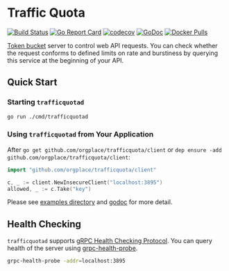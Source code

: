 # Traffic Quota

[![Build Status](https://travis-ci.com/orgplace/trafficquota.svg?branch=master)](https://travis-ci.com/orgplace/trafficquota)
[![Go Report Card](https://goreportcard.com/badge/github.com/orgplace/trafficquota)](https://goreportcard.com/report/github.com/orgplace/trafficquota)
[![codecov](https://codecov.io/gh/orgplace/trafficquota/branch/master/graph/badge.svg)](https://codecov.io/gh/orgplace/trafficquota)
[![GoDoc](https://godoc.org/github.com/orgplace/trafficquota?status.svg)](https://godoc.org/github.com/orgplace/trafficquota)
[![Docker Pulls](https://img.shields.io/docker/pulls/orgplace/trafficquota.svg?style=flat)](https://hub.docker.com/r/orgplace/trafficquota)

[Token bucket](https://en.wikipedia.org/wiki/Token_bucket) server to control web API requests.
You can check whether the request conforms to defined limits on rate and burstiness by querying this service at the beginning of your API.

## Quick Start

### Starting `trafficquotad`

```sh
go run ./cmd/trafficquotad
```

### Using `trafficquotad` from Your Application

After `go get github.com/orgplace/trafficquota/client`
or `dep ensure -add github.com/orgplace/trafficquota/client`:

```go
import "github.com/orgplace/trafficquota/client"

c, _ := client.NewInsecureClient("localhost:3895")
allowed, _ := c.Take("key")
```

Please see [examples directory](examples) and [godoc](https://godoc.org/github.com/orgplace/trafficquota/client) for more detail.

## Health Checking

`trafficquotad` supports [gRPC Health Checking Protocol](https://github.com/grpc/grpc/blob/master/doc/health-checking.md).
You can query health of the server using [grpc-health-probe](https://github.com/grpc-ecosystem/grpc-health-probe).

```sh
grpc-health-probe -addr=localhost:3895
```
